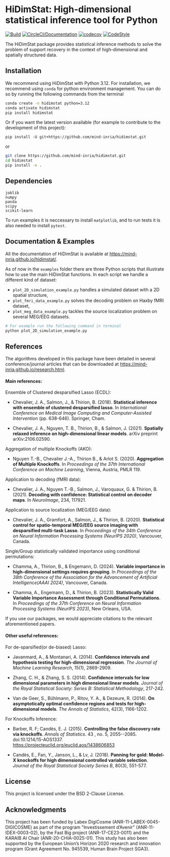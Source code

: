 # HiDimStat: High-dimensional statistical inference tool for Python
[![Build](https://github.com/mind-inria/hidimstat/actions/workflows/build_package.yml/badge.svg?branch=main)](https://github.com/mind-inria/hidimstat/actions/workflows/build_package.yml) [![CircleCI/Documentation](https://circleci.com/gh/mind-inria/hidimstat.svg?style=shield)](https://circleci.com/gh/mind-inria/hidimstat) [![codecov](https://codecov.io/github/mind-inria/hidimstat/branch/main/graph/badge.svg?token=O1YZDTFTNS)](https://codecov.io/github/mind-inria/hidimstat) [![CodeStyle](https://img.shields.io/badge/code%20style-black-000000.svg)](https://github.com/psf/black)

The HiDimStat package provides statistical inference methods to solve the problem of support recovery in the context of high-dimensional and spatially structured data.

## Installation

We recommend using HiDimStat with Python 3.12. For installation, we recommend using `conda` for python environment management. You can do so by running the following commands from the terminal

```bash
conda create -n hidimstat python=3.12
conda activate hidimstat
pip install hidimstat
```

Or if you want the latest version available (for example to contribute to the development of this project):

```
pip install -U git+https://github.com/mind-inria/hidimstat.git
```

or

```bash
git clone https://github.com/mind-inria/hidimstat.git
cd hidimstat
pip install -e .
```

## Dependencies

```
joblib
numpy
panda
scipy
scikit-learn
```

To run examples it is neccessary to install `matplotlib`, and to run tests it is also needed to install `pytest`.

## Documentation & Examples

All the documentation of HiDimStat is available at https://mind-inria.github.io/hidimstat/.

As of now in the `examples` folder there are three Python scripts that illustrate how to use the main HiDimStat functions. In each script we handle a different kind of dataset:
  - ``plot_2D_simulation_example.py`` handles a simulated dataset with a 2D
spatial structure,
  - ``plot_fmri_data_example.py`` solves the decoding problem on Haxby fMRI dataset,
  - ``plot_meg_data_example.py`` tackles the source localization problem on several
MEG/EEG datasets.

```bash
# For example run the following command in terminal
python plot_2D_simulation_example.py
```

## References

The algorithms developed in this package have been detailed in several conference/journal articles that can be downloaded at https://mind-inria.github.io/research.html.

#### Main references:

Ensemble of Clustered desparsified Lasso (ECDL):

* Chevalier, J. A., Salmon, J., & Thirion, B. (2018). __Statistical inference with ensemble of clustered desparsified lasso__. In _International Conference
  on Medical Image Computing and Computer-Assisted Intervention_ (pp. 638-646). Springer, Cham.

* Chevalier, J. A., Nguyen, T. B., Thirion, B., & Salmon, J. (2021). __Spatially relaxed inference on high-dimensional linear models__. arXiv preprint arXiv:2106.02590.

Aggregation of multiple Knockoffs (AKO):

* Nguyen T.-B., Chevalier J.-A., Thirion B., & Arlot S. (2020). __Aggregation of Multiple Knockoffs__. In _Proceedings of the 37th International Conference on
  Machine Learning_, Vienna, Austria, PMLR 119.

Application to decoding (fMRI data):

* Chevalier, J. A., Nguyen T.-B., Salmon, J., Varoquaux, G. & Thirion, B. (2021). __Decoding with confidence: Statistical control on decoder maps__. In _NeuroImage_, 234, 117921.

Application to source localization (MEG/EEG data):

* Chevalier, J. A., Gramfort, A., Salmon, J., & Thirion, B. (2020). __Statistical control for spatio-temporal MEG/EEG source imaging with desparsified multi-task Lasso__. In _Proceedings of the 34th Conference on Neural Information Processing Systems (NeurIPS 2020)_, Vancouver, Canada.

Single/Group statistically validated importance using conditional permutations:

* Chamma, A., Thirion, B., & Engemann, D. (2024). __Variable importance in high-dimensional settings requires grouping__. In _Proceedings of the 38th Conference of the Association for the Advancement of Artificial Intelligence(AAAI 2024)_, Vancouver, Canada.

* Chamma, A., Engemann, D., & Thirion, B. (2023). __Statistically Valid Variable Importance Assessment through Conditional Permutations__. In _Proceedings of
  the 37th Conference on Neural Information Processing Systems (NeurIPS 2023)_, New Orleans, USA.

If you use our packages, we would appreciate citations to the relevant aforementioned papers.

#### Other useful references:

For de-sparsified(or de-biased) Lasso:

* Javanmard, A., & Montanari, A. (2014). __Confidence intervals and hypothesis
  testing for high-dimensional regression__. _The Journal of Machine Learning
  Research_, 15(1), 2869-2909.

* Zhang, C. H., & Zhang, S. S. (2014). __Confidence intervals for low dimensional
  parameters in high dimensional linear models__. _Journal of the Royal
  Statistical Society: Series B: Statistical Methodology_, 217-242.

* Van de Geer, S., Bühlmann, P., Ritov, Y. A., & Dezeure, R. (2014). __On
  asymptotically optimal confidence regions and tests for high-dimensional
  models__. _The Annals of Statistics_, 42(3), 1166-1202.

For Knockoffs Inference:

* Barber, R. F; Candès, E. J. (2015). __Controlling the false discovery rate
  via knockoffs__. _Annals of Statistics_. 43 , no. 5,
  2055--2085. doi:10.1214/15-AOS1337. https://projecteuclid.org/euclid.aos/1438606853

* Candès, E., Fan, Y., Janson, L., & Lv, J. (2018). __Panning for gold: Model-X
  knockoffs for high dimensional controlled variable selection__. _Journal of the
  Royal Statistical Society Series B_, 80(3), 551-577.

## License

This project is licensed under the BSD 2-Clause License.

## Acknowledgments

This project has been funded by Labex DigiCosme (ANR-11-LABEX-0045-DIGICOSME)
as part of the program "Investissement d’Avenir" (ANR-11-IDEX-0003-02), by the
Fast Big project (ANR-17-CE23-0011) and the KARAIB AI Chair
(ANR-20-CHIA-0025-01). This study has also been supported by the European
Union’s Horizon 2020 research and innovation program
(Grant Agreement No. 945539, Human Brain Project SGA3).
